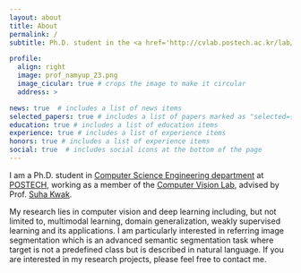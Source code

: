 ```yaml
---
layout: about
title: About
permalink: /
subtitle: Ph.D. student in the <a href='http://cvlab.postech.ac.kr/lab/'>Computer Vision Lab</a> at <a href='https://postech.ac.kr/eng/'>POSTECH</a>.

profile:
  align: right
  image: prof_namyup_23.png
  image_cicular: true # crops the image to make it circular
  address: > 

news: true  # includes a list of news items
selected_papers: true # includes a list of papers marked as "selected={true}"
education: true # includes a list of education items
experience: true # includes a list of experience items
honors: true # includes a list of experience items
social: true  # includes social icons at the bottom of the page
---
```


I am a Ph.D. student in [Computer Science Engineering department](https://cse.postech.ac.kr/) at [POSTECH](https://postech.ac.kr/eng/), working as a member of the [Computer Vision Lab](http://cvlab.postech.ac.kr/lab/), advised by Prof. [Suha Kwak](https://suhakwak.github.io/).
<!-- Previously, I completed my B.S. in Mechanical Engineering at POSTECH. -->

My research lies in computer vision and deep learning including, but not limited to, multimodal learning, domain generalization, weakly supervised learning and its applications.
I am particularly interested in referring image segmentation which is an advanced semantic
segmentation task where target is not a predefined class but is described in natural language.
If you are interested in my research projects, please feel free to contact me.